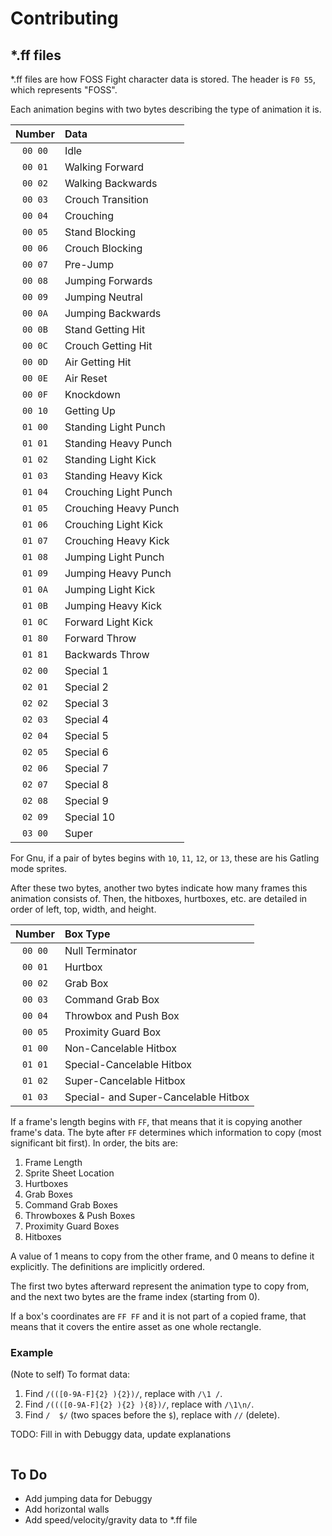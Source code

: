 # Contributing

## \*.ff files

\*.ff files are how FOSS Fight character data is stored. The header is `F0 55`, which represents "FOSS".

Each animation begins with two bytes describing the type of animation it is.

| Number  | Data                  |
|:-------:|:----------------------|
| `00 00` | Idle                  |
| `00 01` | Walking Forward       |
| `00 02` | Walking Backwards     |
| `00 03` | Crouch Transition     |
| `00 04` | Crouching             |
| `00 05` | Stand Blocking        |
| `00 06` | Crouch Blocking       |
| `00 07` | Pre-Jump              |
| `00 08` | Jumping Forwards      |
| `00 09` | Jumping Neutral       |
| `00 0A` | Jumping Backwards     |
| `00 0B` | Stand Getting Hit     |
| `00 0C` | Crouch Getting Hit    |
| `00 0D` | Air Getting Hit       |
| `00 0E` | Air Reset             |
| `00 0F` | Knockdown             |
| `00 10` | Getting Up            |
| `01 00` | Standing Light Punch  |
| `01 01` | Standing Heavy Punch  |
| `01 02` | Standing Light Kick   |
| `01 03` | Standing Heavy Kick   |
| `01 04` | Crouching Light Punch |
| `01 05` | Crouching Heavy Punch |
| `01 06` | Crouching Light Kick  |
| `01 07` | Crouching Heavy Kick  |
| `01 08` | Jumping Light Punch   |
| `01 09` | Jumping Heavy Punch   |
| `01 0A` | Jumping Light Kick    |
| `01 0B` | Jumping Heavy Kick    |
| `01 0C` | Forward Light Kick    |
| `01 80` | Forward Throw         |
| `01 81` | Backwards Throw       |
| `02 00` | Special 1             |
| `02 01` | Special 2             |
| `02 02` | Special 3             |
| `02 03` | Special 4             |
| `02 04` | Special 5             |
| `02 05` | Special 6             |
| `02 06` | Special 7             |
| `02 07` | Special 8             |
| `02 08` | Special 9             |
| `02 09` | Special 10            |
| `03 00` | Super                 |

For Gnu, if a pair of bytes begins with `10`, `11`, `12`, or `13`, these are his Gatling mode sprites.

After these two bytes, another two bytes indicate how many frames this animation consists of. Then, the hitboxes, hurtboxes, etc. are detailed in order of left, top, width, and height.

| Number  | Box Type                             |
|:-------:|:-------------------------------------|
| `00 00` | Null Terminator                      |
| `00 01` | Hurtbox                              |
| `00 02` | Grab Box                             |
| `00 03` | Command Grab Box                     |
| `00 04` | Throwbox and Push Box                |
| `00 05` | Proximity Guard Box                  |
| `01 00` | Non-Cancelable Hitbox                |
| `01 01` | Special-Cancelable Hitbox            |
| `01 02` | Super-Cancelable Hitbox              |
| `01 03` | Special- and Super-Cancelable Hitbox |

If a frame's length begins with `FF`, that means that it is copying another frame's data. The byte after `FF` determines which information to copy (most significant bit first). In order, the bits are:

1. Frame Length
2. Sprite Sheet Location
3. Hurtboxes
4. Grab Boxes
5. Command Grab Boxes
6. Throwboxes & Push Boxes
7. Proximity Guard Boxes
8. Hitboxes

A value of 1 means to copy from the other frame, and 0 means to define it explicitly. The definitions are implicitly ordered.  

The first two bytes afterward represent the animation type to copy from, and the next two bytes are the frame index (starting from 0). 

If a box's coordinates are `FF FF` and it is not part of a copied frame, that means that it covers the entire asset as one whole rectangle.

### Example

(Note to self) To format data:

1. Find `/(([0-9A-F]{2} ){2})/`, replace with `/\1 /`.
2. Find `/((([0-9A-F]{2} ){2} ){8})/`, replace with `/\1\n/`.
3. Find `/  $/` (two spaces before the `$`), replace with `//` (delete).

TODO: Fill in with Debuggy data, update explanations

```hexdump

```

## To Do

* Add jumping data for Debuggy
* Add horizontal walls
* Add speed/velocity/gravity data to \*.ff file